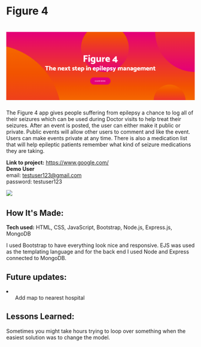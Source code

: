 # Figure 4

<h1 align="center">
  <img src="https://raw.githubusercontent.com/Wizzo1337/Figure-4/main/images-to-add/Figure%204%20banner.png" width="900px"/><br/>
</h1>

The Figure 4 app gives people suffering from epilepsy a chance to log all of their seizures which can be used during Doctor visits to help treat their seizures.  After an event is posted, the user can either make it public or private.  Public events will allow other users to comment and like the event.  Users can make events private at any time.  There is also a medication list that will help epileptic patients remember what kind of seizure medications they are taking.

**Link to project:** https://www.google.com/ <br>
**Demo User** <br>
email: testuser123@gmail.com <br>
password: testuser123

<img src="images-to-add/figure4.gif" width="1080px"/><br/>


## How It's Made:

**Tech used:** HTML, CSS, JavaScript, Bootstrap, Node.js, Express.js, MongoDB

I used Bootstrap to have everything look nice and responsive.  EJS was used as the templating language and for the back end I used Node and Express connected to MongoDB.

## Future updates:

<li>
  <ul>Add map to nearest hospital</ul>
</li>

## Lessons Learned:

Sometimes you might take hours trying to loop over something when the easiest solution was to change the model.
